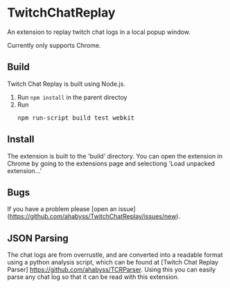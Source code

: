 # TwitchChatReplay

An extension to replay twitch chat logs in a local popup window.

Currently only supports Chrome.


## Build

Twitch Chat Replay is built using Node.js.

1. Run ```npm install``` in the parent directoy
2. Run <pre>npm run-script build test webkit</pre>

## Install

The extension is built to the 'build' directory.  You can open the extension in Chrome by going to the extensions page and selectiong 'Load unpacked extension...'

## Bugs
 
If you have a problem please [open an issue] (https://github.com/ahabyss/TwitchChatReplay/issues/new).



## JSON Parsing

The chat logs are from overrustle, and are converted into a readable format using a python analysis script, which can be found at [Twitch Chat Replay Parser] https://github.com/ahabyss/TCRParser. Using this you can easily parse any chat log so that it can be read with this extension.

